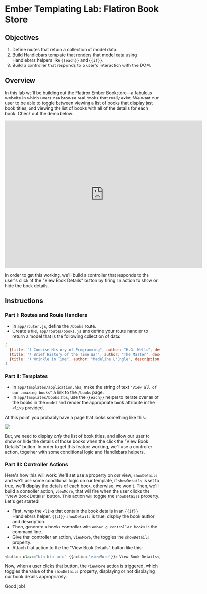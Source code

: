 # Ember Templating Lab: Flatiron Book Store

## Objectives

1. Define routes that return a collection of model data.
2. Build Handlebars template that renders that model data using Handlebars helpers like `{{each}}` and `{{if}}`. 
3. Build a controller that responds to a user's interaction with the DOM. 

## Overview

In this lab we'll be building out the Flatiron Ember Bookstore––a fabulous website in which users can browse real books that really exist. We want our user to be able to toggle between viewing a list of books that display just book titles, and viewing the list of books with all of the details for each book. Check out the demo below:

<iframe width="640" height="480" src="https://www.youtube.com/embed/PYGfibSk1wc" frameborder="0" allowfullscreen></iframe>

In order to get this working, we'll build a controller that responds to the user's click of the "View Book Details" button by firing an action to show or hide the book details. 

## Instructions

### Part I: Routes and Route Handlers

* In `app/router.js`, define the `/books` route. 
* Create a file, `app/routes/books.js` and define your route handler to return a model that is the following collection of data:

```javascript
[
  {title: "A Concise History of Programming", author: "H.G. Wells", description: "What if 'The Time Machine' was based on a true story?"},
  {title: "A Brief History of the Time War", author: "The Master", description: "Get *my* side of the story."},
  {title: "A Wrinkle in Time", author: "Madeline L'Engle", description: "Some kids end up in a parallel universe I think? It's been a while but also some religious undertones maybe?"}
]
```

### Part II: Templates

* In `app/templates/application.hbs`, make the string of text `"View all of our amazing books"` a link to the `/books` page. 
* In `app/templates/books.hbs`, use the `{{each}}` helper to iterate over all of the books in the `model` and render the appropriate book attribute in the `<li>`s provided. 

At this point, you probably have a page that looks something like this:

![](http://readme-pics.s3.amazonaws.com/ember-book-store.png)

But, we need to display *only* the list of book titles, and allow our user to show or hide the details of those books when the click the "View Book Details" button. In order to get this feature working, we'll use a controller action, together with some conditional logic and Handlebars helpers. 

### Part III: Controller Actions

Here's how this will work: We'll set use a property on our view, `showDetails` and we'll use some conditional logic on our template, if `showDetails` is set to true, we'll display the details of each book, otherwise, we won't. Then, we'll build a controller action, `viewMore`, that will fire when the user clicks the "View Book Details" button. This action will toggle the `showDetails` property. Let's get started!

* First, wrap the `<li>`s that contain the book details in an `{{if}}` Handlebars helper. `{{if}}` `showDetails` is true, display the book author and description. 
* Then, generate a books controller with `ember g controller books` in the command line. 
* Give that controller an action, `viewMore`, the toggles the `showDetails` property. 
* Attach that action to the the "View Book Details" button like this:

```javascript
<button class="btn btn-info" {{action 'viewMore'}}> View Book Details</button>
```

Now, when a user clicks that button, the `viewMore` action is triggered, which toggles the value of the `showDetails` property, displaying or not displaying our book details appropriately. 

Good job!














